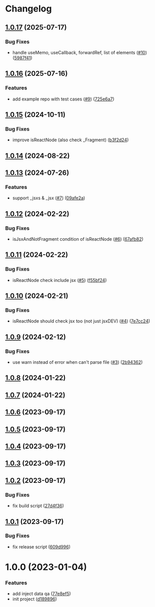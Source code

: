# Changelog

## [1.0.17](https://github.com/wongnai/rollup-plugin-data-qa/compare/v1.0.16...v1.0.17) (2025-07-17)


### Bug Fixes

* handle useMemo, useCallback, forwardRef, list of elements ([#10](https://github.com/wongnai/rollup-plugin-data-qa/issues/10)) ([5987f41](https://github.com/wongnai/rollup-plugin-data-qa/commit/5987f41c77cdca94e2cf773a3159e9e28eef8904))

## [1.0.16](https://github.com/wongnai/rollup-plugin-data-qa/compare/v1.0.15...v1.0.16) (2025-07-16)


### Features

* add example repo with test cases ([#9](https://github.com/wongnai/rollup-plugin-data-qa/issues/9)) ([725e6a7](https://github.com/wongnai/rollup-plugin-data-qa/commit/725e6a7cbf326f7aeaab25798df772ce02ef58d1))

## [1.0.15](https://github.com/wongnai/rollup-plugin-data-qa/compare/v1.0.14...v1.0.15) (2024-10-11)


### Bug Fixes

* improve isReactNode (also check _Fragment) ([b3f2d24](https://github.com/wongnai/rollup-plugin-data-qa/commit/b3f2d2439e4df124b70149205cbb37af07db0220))

## [1.0.14](https://github.com/wongnai/rollup-plugin-data-qa/compare/v1.0.13...v1.0.14) (2024-08-22)

## [1.0.13](https://github.com/wongnai/rollup-plugin-data-qa/compare/v1.0.12...v1.0.13) (2024-07-26)


### Features

* support _jsxs & _jsx ([#7](https://github.com/wongnai/rollup-plugin-data-qa/issues/7)) ([09afe2a](https://github.com/wongnai/rollup-plugin-data-qa/commit/09afe2a7d67be8e67d8ee7303fa4b6bafd76980c))

## [1.0.12](https://github.com/wongnai/rollup-plugin-data-qa/compare/v1.0.11...v1.0.12) (2024-02-22)


### Bug Fixes

* isJsxAndNotFragment condition of isReactNode ([#6](https://github.com/wongnai/rollup-plugin-data-qa/issues/6)) ([67afb82](https://github.com/wongnai/rollup-plugin-data-qa/commit/67afb82d8776351ef7fec264d5cb7e0c4f5c6829))

## [1.0.11](https://github.com/wongnai/rollup-plugin-data-qa/compare/v1.0.10...v1.0.11) (2024-02-22)


### Bug Fixes

* isReactNode check include jsx ([#5](https://github.com/wongnai/rollup-plugin-data-qa/issues/5)) ([f55bf24](https://github.com/wongnai/rollup-plugin-data-qa/commit/f55bf24b83b46332bf1e60ecfb9b29350f98c079))

## [1.0.10](https://github.com/wongnai/rollup-plugin-data-qa/compare/v1.0.9...v1.0.10) (2024-02-21)


### Bug Fixes

* isReactNode should check jsx too (not just jsxDEV) ([#4](https://github.com/wongnai/rollup-plugin-data-qa/issues/4)) ([7e7cc24](https://github.com/wongnai/rollup-plugin-data-qa/commit/7e7cc24418703fe34c532f90f3ffca915296b5ef))

## [1.0.9](https://github.com/wongnai/rollup-plugin-data-qa/compare/v1.0.8...v1.0.9) (2024-02-12)


### Bug Fixes

* use warn instead of error when can't parse file ([#3](https://github.com/wongnai/rollup-plugin-data-qa/issues/3)) ([2b94362](https://github.com/wongnai/rollup-plugin-data-qa/commit/2b94362aca4d6e8cc09a8caa1d53cd54b251a833))

## [1.0.8](https://github.com/wongnai/rollup-plugin-data-qa/compare/v1.0.7...v1.0.8) (2024-01-22)

## [1.0.7](https://github.com/wongnai/rollup-plugin-data-qa/compare/v1.0.6...v1.0.7) (2024-01-22)

## [1.0.6](https://github.com/wongnai/rollup-plugin-data-qa/compare/v1.0.5...v1.0.6) (2023-09-17)

## [1.0.5](https://github.com/wongnai/rollup-plugin-data-qa/compare/v1.0.4...v1.0.5) (2023-09-17)

## [1.0.4](https://github.com/wongnai/rollup-plugin-data-qa/compare/v1.0.3...v1.0.4) (2023-09-17)

## [1.0.3](https://github.com/wongnai/rollup-plugin-data-qa/compare/v1.0.2...v1.0.3) (2023-09-17)

## [1.0.2](https://github.com/wongnai/rollup-plugin-data-qa/compare/v1.0.1...v1.0.2) (2023-09-17)


### Bug Fixes

* fix build script ([27d4f36](https://github.com/wongnai/rollup-plugin-data-qa/commit/27d4f36798c229658feca78f26039f9cb4640598))

## [1.0.1](https://github.com/wongnai/rollup-plugin-data-qa/compare/v1.0.0...v1.0.1) (2023-09-17)


### Bug Fixes

* fix release script ([609d996](https://github.com/wongnai/rollup-plugin-data-qa/commit/609d996aa594bf0f2632918644897e723378fb86))

# 1.0.0 (2023-01-04)


### Features

* add inject data qa ([77e8ef5](https://github.com/wongnai/rollup-plugin-data-qa/commit/77e8ef5cb684d423521adf34ca3d89a2cf08aacc))
* init project ([d189896](https://github.com/wongnai/rollup-plugin-data-qa/commit/d189896e19fceb399a5e2931c84def44f7bea297))
